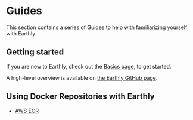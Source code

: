 # Guides

This section contains a series of Guides to help with familiarizing yourself with Earthly.

## Getting started

If you are new to Earthly, check out the [Basics page](./basics.md), to get started.

A high-level overview is available on [the Earthly GitHub page](https://github.com/earthly/earthly).

## Using Docker Repositories with Earthly

* [AWS ECR](./pushing-images-to-ECT.md)
